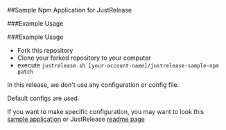 ##Sample Npm Application for JustRelease

###Example Usage

###Example Usage
- Fork this repository
- Clone your forked repository to your computer
- execute `justrelease.sh [your-account-name]/justrelease-sample-npm patch`

In this release, we don't use any configuration or config file.

Default configs are used.

If you want to make specific configuration, you may want to look this [sample application](https://github.com/justrelease/justrelease-sample-maven) or JustRelease [readme page](https://github.com/justrelease/justrelease/blob/master/README.md)

